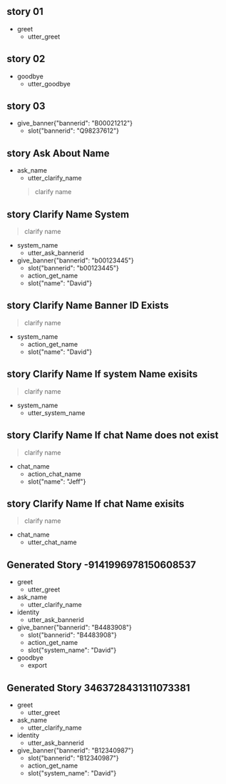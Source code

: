 ## story 01
* greet
  - utter_greet

## story 02
* goodbye
  - utter_goodbye

## story 03
* give_banner{"bannerid": "B00021212"}
  - slot{"bannerid": "Q98237612"}

## story Ask About Name
* ask_name
  - utter_clarify_name
  > clarify name

## story Clarify Name System
> clarify name
* system_name
  - utter_ask_bannerid
* give_banner{"bannerid": "b00123445"}
    - slot{"bannerid": "b00123445"}
    - action_get_name
    - slot{"name": "David"}

## story Clarify Name Banner ID Exists
> clarify name
* system_name
  - action_get_name
  - slot{"name": "David"}

## story Clarify Name If system Name exisits
> clarify name
* system_name
  - utter_system_name

## story Clarify Name If chat Name does not exist
> clarify name
* chat_name
  - action_chat_name
  - slot{"name": "Jeff"}

## story Clarify Name If chat Name exisits
> clarify name
* chat_name
  - utter_chat_name

## Generated Story -9141996978150608537
* greet
    - utter_greet
* ask_name
    - utter_clarify_name
* identity
    - utter_ask_bannerid
* give_banner{"bannerid": "B4483908"}
    - slot{"bannerid": "B4483908"}
    - action_get_name
    - slot{"system_name": "David"}
* goodbye
    - export

## Generated Story 3463728431311073381
* greet
    - utter_greet
* ask_name
    - utter_clarify_name
* identity
    - utter_ask_bannerid
* give_banner{"bannerid": "B12340987"}
    - slot{"bannerid": "B12340987"}
    - action_get_name
    - slot{"system_name": "David"}

